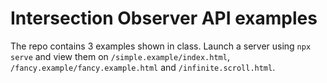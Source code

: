# Intersection Observer API examples

The repo contains 3 examples shown in class. Launch a server using `npx serve` and view them on `/simple.example/index.html`, `/fancy.example/fancy.example.html` and `/infinite.scroll.html`.
